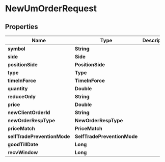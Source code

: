 

# NewUmOrderRequest


## Properties

| Name | Type | Description | Notes |
|------------ | ------------- | ------------- | -------------|
|**symbol** | **String** |  |  |
|**side** | **Side** |  |  |
|**positionSide** | **PositionSide** |  |  [optional] |
|**type** | **Type** |  |  |
|**timeInForce** | **TimeInForce** |  |  [optional] |
|**quantity** | **Double** |  |  [optional] |
|**reduceOnly** | **String** |  |  [optional] |
|**price** | **Double** |  |  [optional] |
|**newClientOrderId** | **String** |  |  [optional] |
|**newOrderRespType** | **NewOrderRespType** |  |  [optional] |
|**priceMatch** | **PriceMatch** |  |  [optional] |
|**selfTradePreventionMode** | **SelfTradePreventionMode** |  |  [optional] |
|**goodTillDate** | **Long** |  |  [optional] |
|**recvWindow** | **Long** |  |  [optional] |



